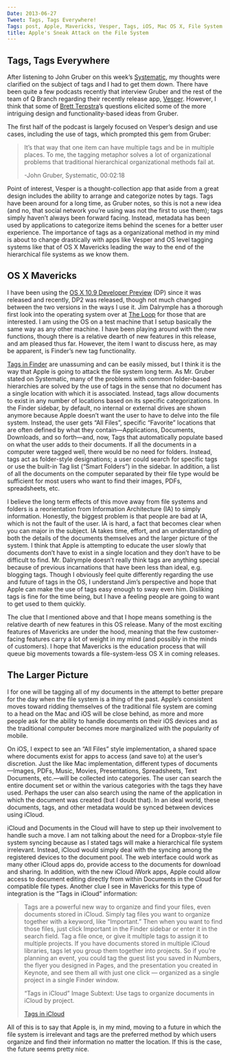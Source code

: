 ```yaml
---
Date: 2013-06-27
Tweet: Tags, Tags Everywhere!
Tags: post, Apple, Mavericks, Vesper, Tags, iOS, Mac OS X, File System
title: Apple's Sneak Attack on the File System
---
```


<h2 id="tagstagseverywhere">Tags, Tags Everywhere</h2>

After listening to John Gruber on this week’s <a href="http://5by5.tv/systematic/50/" title="John Gruber on iOS design, Markdown and ice cube trays - 5by5.tv">Systematic</a>, my thoughts were clarified on the subject of tags and I had to get them down. There have been quite a few podcasts recently that interview Gruber and the rest of the team of Q Branch regarding their recently release app, <a href="http://vesperapp.co/" title="Vesper. Collect your thoughts.">Vesper</a>. However, I think that some of <a href="http://brettterpstra.com/" title="BrettTerpstra.com">Brett Terpstra</a>’s questions elicited some of the more intriguing design and functionality-based ideas from Gruber. 

The first half of the podcast is largely focused on Vesper’s design and use cases, including the use of tags, which prompted this gem from Gruber:

<blockquote>
It’s that way that one item can have multiple tags and be in multiple places. To me, the tagging metaphor solves a lot of organizational problems that traditional hierarchical organizational methods fail at.

-John Gruber, Systematic, 00:02:18
</blockquote>

Point of interest, Vesper is a thought-collection app that aside from a great design includes the ability to arrange and categorize notes by tags. Tags have been around for a long time, as Gruber notes, so this is not a new idea (and no, that social network you’re using was not the first to use them); tags simply haven’t always been forward facing. Instead, metadata has been used by applications to categorize items behind the scenes for a better user experience. The importance of tags as a organizational method in my mind is about to change drastically with apps like Vesper and OS level tagging systems like that of OS X Mavericks leading the way to the end of the hierarchical file systems as we know them.

<h2 id="osxmavericks">OS X Mavericks</h2>

I have been using the <a href="http://www.apple.com/osx/preview/" title="OS X Mavericks - Apple.com">OS X 10.9 Developer Preview</a> (DP) since it was released and recently, DP2 was released, though not much changed between the two versions in the ways I use it. Jim Dalrymple has a thorough first look into the operating system over at <a href="http://www.loopinsight.com/2013/06/25/first-look-os-x-mavericks/" title="First Look: OS X Mavericks - The Loop">The Loop</a> for those that are interested. I am using the OS on a test machine that I setup basically the same way as any other machine. I have been playing around with the new functions, though there is a relative dearth of new features in this release, and am pleased thus far. However, the item I want to discuss here, as may be apparent, is Finder’s new tag functionality.

<a href="http://www.apple.com/osx/preview/#tags" title="Tags - Apple.com">Tags in Finder</a> are unassuming and can be easily missed, but I think it is the way that Apple is going to attack the file system long term. As Mr. Gruber stated on Systematic, many of the problems with common folder-based hierarchies are solved by the use of tags in the sense that no document has a single location with which it is associated. Instead, tags allow documents to exist in any number of locations based on its specific categorizations. In the Finder sidebar, by default, no internal or external drives are shown anymore because Apple doesn’t want the user to have to delve into the file system. Instead, the user gets “All Files”, specific “Favorite” locations that are often defined by what they contain—Applications, Documents, Downloads, and so forth—and, now, Tags that automatically populate based on what the user adds to their documents. If all the documents in a computer were tagged well, there would be no need for folders. Instead, tags act as folder-style designations; a user could search for specific tags or use the built-in Tag list (“Smart Folders”) in the sidebar. In addition, a list of all the documents on the computer separated by their file type would be sufficient for most users who want to find their images, PDFs, spreadsheets, etc.

I believe the long term effects of this move away from file systems and folders is a reorientation from Information Architecture (IA) to simply information. Honestly, the biggest problem is that people are bad at IA, which is not the fault of the user. IA is hard, a fact that becomes clear when you can major in the subject. IA takes time, effort, and an understanding of both the details of the documents themselves and the larger picture of the system. I think that Apple is attempting to educate the user slowly that documents don’t have to exist in a single location and they don’t have to be difficult to find. Mr. Dalrymple doesn’t really think tags are anything special because of previous incarnations that have been less than ideal, e.g. blogging tags. Though I obviously feel quite differently regarding the use and future of tags in the OS, I understand Jim’s perspective and hope that Apple can make the use of tags easy enough to sway even him. Disliking tags is fine for the time being, but I have a feeling people are going to want to get used to them quickly.

The clue that I mentioned above and that I hope means something is the relative dearth of new features in this OS release. Many of the most exciting features of Mavericks are under the hood, meaning that the few customer-facing features carry a lot of weight in my mind (and possibly in the minds of customers). I hope that Mavericks is the education process that will queue big movements towards a file-system-less OS X in coming releases.

<h2 id="thelargerpicture">The Larger Picture</h2>

I for one will be tagging all of my documents in the attempt to better prepare for the day when the file system is a thing of the past. Apple’s consistent moves toward ridding themselves of the traditional file system are coming to a head on the Mac and iOS will be close behind, as more and more people ask for the ability to handle documents on their iOS devices and as the traditional computer becomes more marginalized with the popularity of mobile. 

On iOS, I expect to see an “All Files” style implementation, a shared space where documents exist for apps to access (and save to) at the user’s discretion. Just the like Mac implementation, different types of documents—Images, PDFs, Music, Movies, Presentations, Spreadsheets, Text Documents, etc.—will be collected into categories. The user can search the entire document set or within the various categories with the tags they have used. Perhaps the user can also search using the name of the application in which the document was created (but I doubt that). In an ideal world, these documents, tags, and other metadata would be synced between devices using iCloud.

iCloud and Documents in the Cloud will have to step up their involvement to handle such a move. I am not talking about the need for a Dropbox-style file system syncing because as I stated tags will make a hierarchical file system irrelevant. Instead, iCloud would simply deal with the syncing among the registered devices to the document pool. The web interface could work as many other iCloud apps do, provide access to the documents for download and sharing. In addition, with the new iCloud iWork apps, Apple could allow access to document editing directly from within Documents in the Cloud for compatible file types. Another clue I see in Mavericks for this type of integration is the “Tags in iCloud” information:

<blockquote>
Tags are a powerful new way to organize and find your files, even documents stored in iCloud. Simply tag files you want to organize together with a keyword, like “Important.” Then when you want to find those files, just click Important in the Finder sidebar or enter it in the search field. Tag a file once, or give it multiple tags to assign it to multiple projects. If you have documents stored in multiple iCloud libraries, tags let you group them together into projects. So if you’re planning an event, you could tag the guest list you saved in Numbers, the flyer you designed in Pages, and the presentation you created in Keynote, and see them all with just one click — organized as a single project in a single Finder window. 

“Tags in iCloud” Image Subtext: Use tags to organize documents in iCloud by project.

<a href="http://www.apple.com/osx/preview/#tags" title="Tags in iCloud - Apple.com">Tags in iCloud</a>
</blockquote>

All of this is to say that Apple is, in my mind, moving to a future in which the file system is irrelevant and tags are the preferred method by which users organize and find their information no matter the location. If this is the case, the future seems pretty nice.